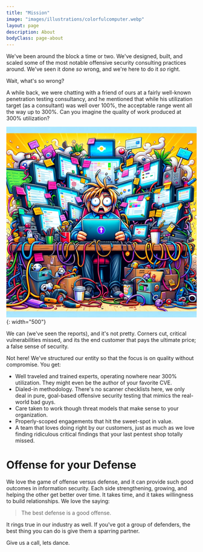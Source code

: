 ```yaml
---
title: "Mission"
image: "images/illustrations/colorfulcomputer.webp"
layout: page
description: About
bodyClass: page-about
---
```


We've been around the block a time or two. We've designed, built, and scaled some of the most notable offensive security consulting practices around. We've seen it done _so_ wrong, and we're here to do it _so_ right.

Wait, what's so wrong?

A while back, we were chatting with a friend of ours at a fairly well-known penetration testing consultancy, and he mentioned that while his utilization target (as a consultant) was well over 100%, the acceptable range went all the way up to 300%. Can you imagine the quality of work produced at 300% utilization?

![overworked](/images/illustrations/overworked.webp){: width="500"}

We can (we've seen the reports), and it's not pretty. Corners cut, critical vulnerabilities missed, and its the end customer that pays the ultimate price; a false sense of security. 

Not here! We've structured our entity so that the focus is on quality without compromise. You get:

 - Well traveled and trained experts, operating nowhere near 300% utilization. They might even be the author of your favorite CVE.
- Dialed-in methodology. There's no scanner checklists here, we only deal in pure, goal-based offensive security testing that mimics the real-world bad guys.
- Care taken to work though threat models that make sense to your organization. 
- Properly-scoped engagements that hit the sweet-spot in value.
- A team that loves doing right by our customers, just as much as we love finding ridiculous critical findings that your last pentest shop totally missed. 


# Offense for your Defense

We love the game of offense versus defense, and it can provide such good outcomes in information security. Each side strengthening, growing, and helping the other get better over time. It takes time, and it takes willingness to build relationships. We love the saying:

> The best defense is a good offense. 

It rings true in our industry as well. If you've got a group of defenders, the best thing you can do is give them a sparring partner. 

Give us a call, lets dance. 
